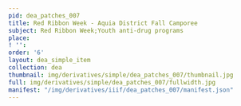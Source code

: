 ```yaml
---
pid: dea_patches_007
title: Red Ribbon Week - Aquia District Fall Camporee
subject: Red Ribbon Week;Youth anti-drug programs
place: 
! '': 
order: '6'
layout: dea_simple_item
collection: dea
thumbnail: img/derivatives/simple/dea_patches_007/thumbnail.jpg
full: img/derivatives/simple/dea_patches_007/fullwidth.jpg
manifest: "/img/derivatives/iiif/dea_patches_007/manifest.json"
---
```

